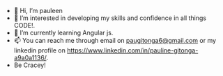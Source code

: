 - 👋 Hi, I’m pauleen 
- 👀 I’m interested in developing my skills and confidence in all things CODE!.
- 🌱 I’m currently learning Angular js.
- 📫 You can reach me through email on paugitonga6@gmail.com or my linkedin profile on https://www.linkedin.com/in/pauline-gitonga-a9a0a1136/.
- Be Cracey!

<!---
pauleen123/pauleen123 is a ✨ special ✨ repository because its `README.md` (this file) appears on your GitHub profile.
You can click the Preview link to take a look at your changes.
--->
